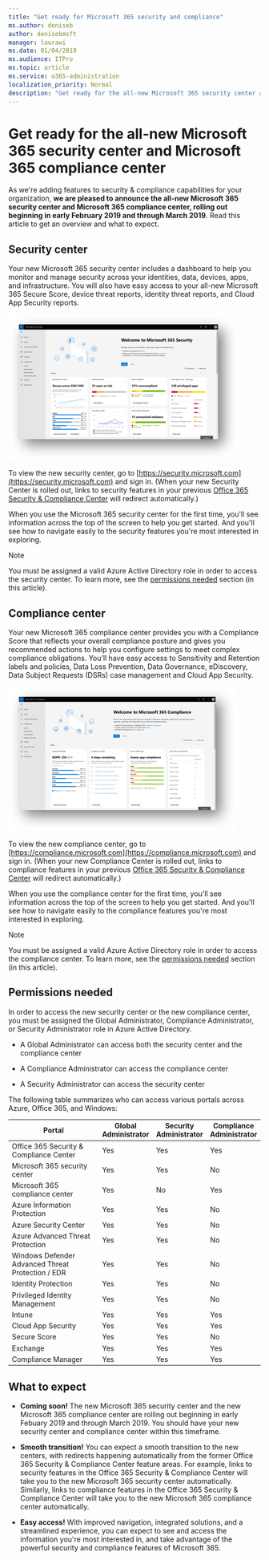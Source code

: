 ```yaml
---
title: "Get ready for Microsoft 365 security and compliance"
ms.author: deniseb
author: denisebmsft
manager: laurawi
ms.date: 01/04/2019
ms.audience: ITPro
ms.topic: article
ms.service: o365-administration
localization_priority: Normal
description: "Get ready for the all-new Microsoft 365 security center and compliance center"
---
```


# Get ready for the all-new Microsoft 365 security center and Microsoft 365 compliance center

As we're adding features to security & compliance capabilities for your organization, **we are pleased to announce the all-new Microsoft 365 security center and Microsoft 365 compliance center, rolling out beginning in early February 2019 and through March 2019**. Read this article to get an overview and what to expect.

## Security center

Your new Microsoft 365 security center includes a dashboard to help you monitor and manage security across your identities, data, devices, apps, and infrastructure. You will also have easy access to your all-new Microsoft 365 Secure Score, device threat reports, identity threat reports, and Cloud App Security reports. 

![New Microsoft 365 security center](media/m365-security-center.png)

To view the new security center, go to [https://security.microsoft.com](https://security.microsoft.com) and sign in. (When your new Security Center is rolled out, links to security features in your previous [Office 365 Security & Compliance Center](https://protection.office.com) will redirect automatically.) 

When you use the Microsoft 365 security center for the first time, you'll see information across the top of the screen to help you get started. And you'll see how to navigate easily to the security features you're most interested in exploring.

> [!NOTE]
> You must be assigned a valid Azure Active Directory role in order to access the security center. To learn more, see the [permissions needed](#permissions-needed-to-access-the-new-security-center-and-the-new-compliance-center) section (in this article).

## Compliance center

Your new Microsoft 365 compliance center provides you with a Compliance Score that reflects your overall compliance posture and gives you recommended actions to help you configure settings to meet complex compliance obligations. You’ll have easy access to Sensitivity and Retention labels and policies, Data Loss Prevention, Data Governance, eDiscovery, Data Subject Requests (DSRs) case management and Cloud App Security.

![Microsoft 365 compliance center](media/m365-compliance-center.png)

To view the new compliance center, go to [https://compliance.microsoft.com](https://compliance.microsoft.com) and sign in. (When your new Compliance Center is rolled out, links to compliance features in your previous [Office 365 Security & Compliance Center](https://protection.office.com) will redirect automatically.) 

When you use the compliance center for the first time, you'll see information across the top of the screen to help you get started. And you'll see how to navigate easily to the compliance features you're most interested in exploring.

> [!NOTE]
> You must be assigned a valid Azure Active Directory role in order to access the compliance center. To learn more, see the [permissions needed](#permissions-needed-to-access-the-new-security-center-and-the-new-compliance-center) section (in this article).

## Permissions needed

In order to access the new security center or the new compliance center, you must be assigned the Global Administrator, Compliance Administrator, or Security Administrator role in Azure Active Directory.

- A Global Administrator can access both the security center and the compliance center

- A Compliance Administrator can access the compliance center

- A Security Administrator can access the security center

The following table summarizes who can access various portals across Azure, Office 365, and Windows:

|Portal  |Global<br/>Administrator  |Security <br/>Administrator  |Compliance<br/>Administrator  |
|---------|---------|---------|---------|
|Office 365 Security & Compliance Center |Yes |Yes  |Yes |
|Microsoft 365 security center  |Yes  | Yes  | No        |
|Microsoft 365 compliance center  | Yes | No | Yes |
|Azure Information Protection  |Yes |Yes |No |
|Azure Security Center  |Yes |Yes |No |
|Azure Advanced Threat Protection  |Yes |Yes |No |
|Windows Defender Advanced Threat Protection / EDR     |Yes |Yes |No |
|Identity Protection     |Yes |Yes |No |
|Privileged Identity Management     |Yes |Yes |No |
|Intune     |Yes |Yes |Yes |
|Cloud App Security     |Yes |Yes |Yes |
|Secure Score     |Yes |Yes |No |
|Exchange     |Yes |Yes |Yes |
|Compliance Manager     |Yes | Yes |Yes  |

## What to expect

- **Coming soon!** The new Microsoft 365 security center and the new Microsoft 365 compliance center are rolling out beginning in early Febuary 2019 and through March 2019. You should have your new security center and compliance center within this timeframe.

- **Smooth transition!** You can expect a smooth transition to the new centers, with redirects happening automatically from the former Office 365 Security & Compliance Center feature areas. For example, links to security features in the Office 365 Security & Compliance Center will take you to the new Microsoft 365 security center automatically. Similarly, links to compliance features in the Office 365 Security & Compliance Center will take you to the new Microsoft 365 compliance center automatically.

- **Easy access!** With improved navigation, integrated solutions, and a streamlined experience, you can expect to see and access the information you're most interested in, and take advantage of the powerful security and compliance features of Microsoft 365.



